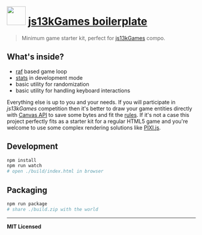 # <img src="http://2016.js13kgames.com/img/logo.png" height="50" /> [js13kGames boilerplate](http://js13kgames.com/#rules)

> Minimum game starter kit, perfect for [js13kGames](http://js13kgames.com) compo.

## What's inside?

- [raf](https://developer.mozilla.org/en-US/docs/Web/API/window/requestAnimationFrame) based game loop
- [stats](https://github.com/mrdoob/stats.js) in development mode
- basic utility for randomization
- basic utility for handling keyboard interactions

Everything else is up to you and your needs. If you will participate in _js13kGames_ competition then it's better to draw your game entities directly with [Canvas API](https://developer.mozilla.org/en-US/docs/Web/API/Canvas_API) to save some bytes and fit the [rules](http://js13kgames.com/#rules). If it's not a case this project perfectly fits as a starter kit for a regular HTML5 game and you're welcome to use some complex rendering solutions like [PIXI.js](https://github.com/pixijs/pixi.js). 

## Development

```bash
npm install
npm run watch
# open ./build/index.html in browser
```

## Packaging

```bash
npm run package
# share ./build.zip with the world 
```

---

**MIT Licensed**
